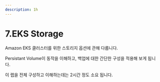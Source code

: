 ```yaml
---
description: 1h
---
```


# 7.EKS Storage

Amazon EKS 클러스터를 위한 스토리지 옵션에 관해 다룹니다.

Persistant Volume이 동작을 이해하고, 백업에 대한 간단한 구성을 적용해 보게 됩니다.

이 랩을 전체 구성하고 이해하는데는 2시간 정도 소요 됩니다. 

